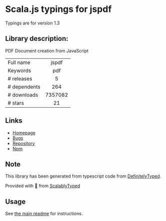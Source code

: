 
# Scala.js typings for jspdf

Typings are for version 1.3

## Library description:
PDF Document creation from JavaScript

|                    |                 |
| ------------------ | :-------------: |
| Full name          | jspdf |
| Keywords           | pdf |
| # releases         | 5 |
| # dependents       | 264 |
| # downloads        | 7357082 |
| # stars            | 21 |

## Links
- [Homepage](https://github.com/mrrio/jspdf)
- [Bugs](https://github.com/MrRio/jsPDF/issues)
- [Repository](https://github.com/MrRio/jsPDF)
- [Npm](https://www.npmjs.com/package/jspdf)
    


## Note
This library has been generated from typescript code from [DefinitelyTyped](https://definitelytyped.org).

Provided with :purple_heart: from [ScalablyTyped](https://github.com/oyvindberg/ScalablyTyped)

## Usage
See [the main readme](../../readme.md) for instructions.


